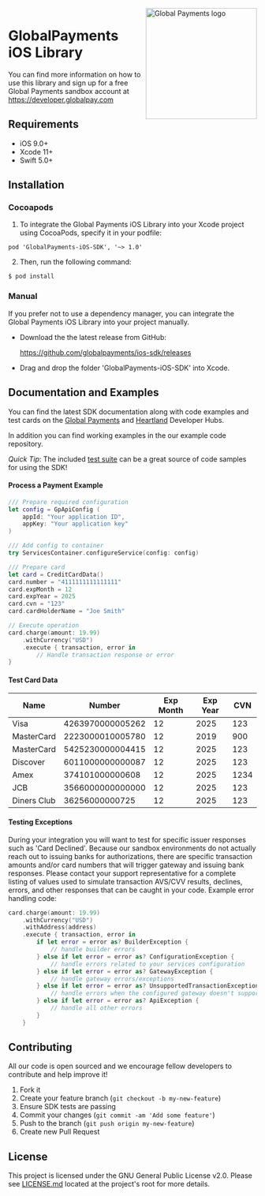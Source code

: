 <a href="https://github.com/globalpayments" target="_blank">
    <img src="https://developer.globalpay.com/static/media/logo.dab7811d.svg" alt="Global Payments logo" title="Global Payments" align="right" width="225" />
</a>

# GlobalPayments iOS Library
You can find more information on how to use this library and sign up for a free Global Payments sandbox account at https://developer.globalpay.com

## Requirements

- iOS 9.0+
- Xcode 11+
- Swift 5.0+

## Installation

### Cocoapods

1. To integrate the Global Payments iOS Library into your Xcode project using CocoaPods, specify it in your podfile:

```
pod 'GlobalPayments-iOS-SDK', '~> 1.0'
```

2. Then, run the following command:

```
$ pod install
```
### Manual

If you prefer not to use a dependency manager, you can integrate the Global Payments iOS Library into your project manually.

* Download the the latest release from GitHub:

	https://github.com/globalpayments/ios-sdk/releases

* Drag and drop the folder 'GlobalPayments-iOS-SDK' into Xcode.

## Documentation and Examples

You can find the latest SDK documentation along with code examples and test cards on the [Global Payments](https://developer.realexpayments.com) and [Heartland](https://developer.heartlandpaymentsystems.com/documentation) Developer Hubs.

In addition you can find working examples in the our example code repository.

*Quick Tip*: The included [test suite](https://github.com/globalpayments/ios-sdk/tree/feature/add-readme/Example/Tests) can be a great source of code samples for using the SDK!

#### Process a Payment Example

```Swift
/// Prepare required configuration
let config = GpApiConfig (
    appId: "Your application ID",
    appKey: "Your application key"
)

/// Add config to container
try ServicesContainer.configureService(config: config)

/// Prepare card
let card = CreditCardData()
card.number = "4111111111111111"
card.expMonth = 12
card.expYear = 2025
card.cvn = "123"
card.cardHolderName = "Joe Smith"

// Execute operation
card.charge(amount: 19.99)
    .withCurrency("USD")
    .execute { transaction, error in
        // Handle transaction response or error
}
```

#### Test Card Data

Name        | Number           | Exp Month | Exp Year | CVN
----------- | ---------------- | --------- | -------- | ----
Visa        | 4263970000005262 | 12        | 2025     | 123
MasterCard  | 2223000010005780 | 12        | 2019     | 900
MasterCard  | 5425230000004415 | 12        | 2025     | 123
Discover    | 6011000000000087 | 12        | 2025     | 123
Amex        | 374101000000608  | 12        | 2025     | 1234
JCB         | 3566000000000000 | 12        | 2025     | 123
Diners Club | 36256000000725   | 12        | 2025     | 123

#### Testing Exceptions

During your integration you will want to test for specific issuer responses such as 'Card Declined'. Because our sandbox environments do not actually reach out to issuing banks for authorizations, there are specific transaction amounts and/or card numbers that will trigger gateway and issuing bank responses. Please contact your support representative for a complete listing of values used to simulate transaction AVS/CVV results, declines, errors, and other responses that can be caught in your code. Example error handling code:

```Swift
card.charge(amount: 19.99)
    .withCurrency("USD")
    .withAddress(address)
    .execute { transaction, error in
        if let error = error as? BuilderException {
            // handle builder errors
        } else if let error = error as? ConfigurationException {
            // handle errors related to your services configuration
        } else if let error = error as? GatewayException {
            // handle gateway errors/exceptions
        } else if let error = error as? UnsupportedTransactionException {
            // handle errors when the configured gateway doesn't support desired transaction
        } else if let error = error as? ApiException {
            // handle all other errors
        }
    }
```

## Contributing

All our code is open sourced and we encourage fellow developers to contribute and help improve it!

1. Fork it
2. Create your feature branch (`git checkout -b my-new-feature`)
3. Ensure SDK tests are passing
4. Commit your changes (`git commit -am 'Add some feature'`)
5. Push to the branch (`git push origin my-new-feature`)
6. Create new Pull Request

## License

This project is licensed under the GNU General Public License v2.0. Please see [LICENSE.md](LICENSE.md) located at the project's root for more details.
